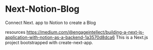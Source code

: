 # Next-Notion-Blog
Connect Next. app to Notion to create a Blog

resources
https://medium.com/@engageintellect/building-a-next-js-application-with-notion-as-a-backend-1a3570d8dca6 This is a Next.js project bootstrapped with create-next-app.
